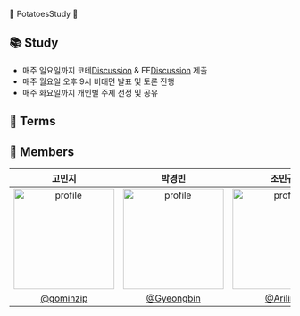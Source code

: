 🥔 PotatoesStudy 🥔
## 📚 Study
- 매주 일요일까지 코테[Discussion](https://github.com/PotatoesStudy/Coding-hub/discussions) & FE[Discussion](https://github.com/PotatoesStudy/FE-hub/discussions) 제출
- 매주 월요일 오후 9시 비대면 발표 및 토론 진행
- 매주 화요일까지 개인별 주제 선정 및 공유

## 📅 Terms

## 🌻 Members 
| 고민지 | 박경빈 | 조민규 | 한윤호 | 홍창현 | 
| :---: | :----: | :---: | :---: | :---: |
| <img src="https://avatars.githubusercontent.com/gominzip" alt="profile" width="180" height="180"> | <img src="https://avatars.githubusercontent.com/Gyeongbin" alt="profile" width="180" height="180"> |  <img src="https://avatars.githubusercontent.com/Ariling" alt="profile" width="180" height="180">  | <img src="https://avatars.githubusercontent.com/hnnynh" alt="profile" width="180" height="180"> | <img src="https://avatars.githubusercontent.com/spearStr" alt="profile" width="180" height="180"> |
| [@gominzip](https://github.com/gominzip) | [@Gyeongbin](https://github.com/Gyeongbin) | [@Ariling](https://github.com/Ariling) | [@hnnynh](https://github.com/Ariling) | [@spearStr](https://github.com/spearStr) |

<!--

**Here are some ideas to get you started:**

🙋‍♀️ A short introduction - what is your organization all about?
🌈 Contribution guidelines - how can the community get involved?
👩‍💻 Useful resources - where can the community find your docs? Is there anything else the community should know?
🍿 Fun facts - what does your team eat for breakfast?
🧙 Remember, you can do mighty things with the power of [Markdown](https://docs.github.com/github/writing-on-github/getting-started-with-writing-and-formatting-on-github/basic-writing-and-formatting-syntax)
-->
